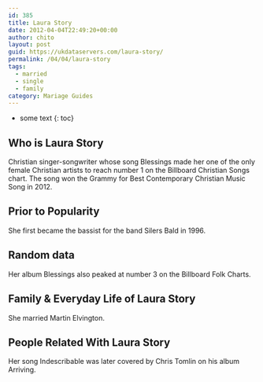 ```yaml
---
id: 385
title: Laura Story
date: 2012-04-04T22:49:20+00:00
author: chito
layout: post
guid: https://ukdataservers.com/laura-story/
permalink: /04/04/laura-story  
tags:
  - married
  - single
  - family
category: Mariage Guides
---
```


* some text
{: toc}


## Who is  Laura Story
                  
                  
                  
Christian singer-songwriter whose song Blessings made her one of the only female Christian artists to reach number 1 on the Billboard Christian Songs chart. The song won the Grammy for Best Contemporary Christian Music Song in 2012. 
                  
                
                
                
## Prior to Popularity 
                  
                  
                  
She first became the bassist for the band Silers Bald in 1996.
                  
                
                
                
## Random data 
                  
                  
                  
Her album Blessings also peaked at number 3 on the Billboard Folk Charts.
                  
                
                
                
## Family & Everyday Life of Laura Story
                  
                  
                  
She married Martin Elvington. 
                  
                
                
                
## People Related With  Laura Story
                  
                  
                  
Her song Indescribable was later covered by Chris Tomlin on his album Arriving.
                  
                
              
            
          
          
          
    
    
  
